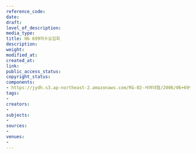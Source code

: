 ```yaml
---
reference_code: 
date: 
draft: 
level_of_description: 
media_type: 
title: 06 699차수요집회
description: 
weight: 
modified_at: 
created_at: 
link: 
public_access_status: 
copyright_status: 
components:
- https://jydh.s3.ap-northeast-2.amazonaws.com/RG-02-서여대협/2006/06+699차수요집회.jpg
tags:
- 
creators:
- 
subjects:
- 
sources:
- 
venues:
- 
---
```

